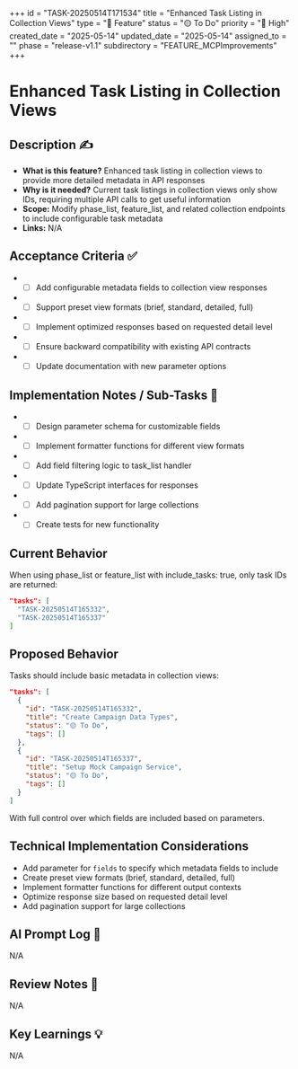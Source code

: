+++
id = "TASK-20250514T171534"
title = "Enhanced Task Listing in Collection Views"
type = "🌟 Feature"
status = "🟡 To Do"
priority = "🔼 High"
created_date = "2025-05-14"
updated_date = "2025-05-14"
assigned_to = ""
phase = "release-v1.1"
subdirectory = "FEATURE_MCPImprovements"
+++

# Enhanced Task Listing in Collection Views

## Description ✍️

* **What is this feature?** Enhanced task listing in collection views to provide more detailed metadata in API responses
* **Why is it needed?** Current task listings in collection views only show IDs, requiring multiple API calls to get useful information
* **Scope:** Modify phase_list, feature_list, and related collection endpoints to include configurable task metadata
* **Links:** N/A

## Acceptance Criteria ✅

* - [ ] Add configurable metadata fields to collection view responses
* - [ ] Support preset view formats (brief, standard, detailed, full)
* - [ ] Implement optimized responses based on requested detail level
* - [ ] Ensure backward compatibility with existing API contracts
* - [ ] Update documentation with new parameter options

## Implementation Notes / Sub-Tasks 📝

* - [ ] Design parameter schema for customizable fields
* - [ ] Implement formatter functions for different view formats
* - [ ] Add field filtering logic to task_list handler
* - [ ] Update TypeScript interfaces for responses
* - [ ] Add pagination support for large collections
* - [ ] Create tests for new functionality

## Current Behavior

When using phase_list or feature_list with include_tasks: true, only task IDs are returned:

```json
"tasks": [
  "TASK-20250514T165332",
  "TASK-20250514T165337"
]
```

## Proposed Behavior

Tasks should include basic metadata in collection views:

```json
"tasks": [
  {
    "id": "TASK-20250514T165332",
    "title": "Create Campaign Data Types",
    "status": "🟡 To Do",
    "tags": []
  },
  {
    "id": "TASK-20250514T165337",
    "title": "Setup Mock Campaign Service",
    "status": "🟡 To Do",
    "tags": []
  }
]
```

With full control over which fields are included based on parameters.

## Technical Implementation Considerations

* Add parameter for `fields` to specify which metadata fields to include
* Create preset view formats (brief, standard, detailed, full)
* Implement formatter functions for different output contexts
* Optimize response size based on requested detail level
* Add pagination support for large collections

## AI Prompt Log 🤖

N/A

## Review Notes 👀

N/A

## Key Learnings 💡

N/A
